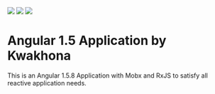 <a href="https://codeclimate.com/github/Kwakhona/Angular1.5"><img src="https://codeclimate.com/github/Kwakhona/Angular1.5/badges/gpa.svg" /></a>
<a href="https://codeclimate.com/github/Kwakhona/Angular1.5/coverage"><img src="https://codeclimate.com/github/Kwakhona/Angular1.5/badges/coverage.svg" /></a>
<a href="https://codeclimate.com/github/Kwakhona/Angular1.5"><img src="https://codeclimate.com/github/Kwakhona/Angular1.5/badges/issue_count.svg" /></a>

# Angular 1.5 Application by Kwakhona

This is an Angular 1.5.8 Application with Mobx and RxJS to satisfy all reactive application needs.

